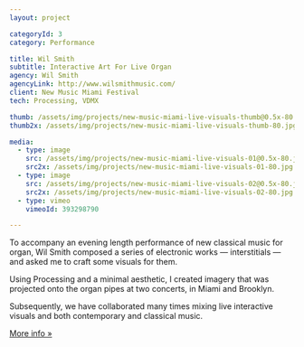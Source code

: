 ```yaml
---
layout: project

categoryId: 3
category: Performance

title: Wil Smith
subtitle: Interactive Art For Live Organ
agency: Wil Smith
agencyLink: http://www.wilsmithmusic.com/
client: New Music Miami Festival
tech: Processing, VDMX

thumb: /assets/img/projects/new-music-miami-live-visuals-thumb@0.5x-80.jpg
thumb2x: /assets/img/projects/new-music-miami-live-visuals-thumb-80.jpg

media:
  - type: image
    src: /assets/img/projects/new-music-miami-live-visuals-01@0.5x-80.jpg
    src2x: /assets/img/projects/new-music-miami-live-visuals-01-80.jpg
  - type: image
    src: /assets/img/projects/new-music-miami-live-visuals-02@0.5x-80.jpg
    src2x: /assets/img/projects/new-music-miami-live-visuals-02-80.jpg
  - type: vimeo
    vimeoId: 393298790

---
```


To accompany an evening length performance of new classical music for organ, Wil Smith composed a series of electronic works — interstitials — and asked me to craft some visuals for them.

Using Processing and a minimal aesthetic, I created imagery that was projected onto the organ pipes at two concerts, in Miami and Brooklyn.

Subsequently, we have collaborated many times mixing live interactive visuals and both contemporary and classical music.

[More info »](https://nathanselikoff.com/works/interstitials)
